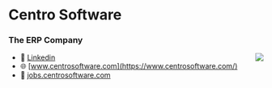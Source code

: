 
# Centro Software
### The ERP Company
<img align="right" src="https://www.centrosoftware.com/sites/default/files/images/cs-logo-footer.png"></a> 
- 👔 [Linkedin](https://www.linkedin.com/company/centro-software-s.r.l.)
- 🌐 [www.centrosoftware.com](https://www.centrosoftware.com/)
- 💼 [jobs.centrosoftware.com](https://jobs.centrosoftware.com)

